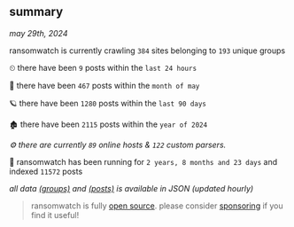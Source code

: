 
## summary
_may 29th, 2024_

ransomwatch is currently crawling `384` sites belonging to `193` unique groups

⏲ there have been `9` posts within the `last 24 hours`

🦈 there have been `467` posts within the `month of may`

🪐 there have been `1280` posts within the `last 90 days`

🏚 there have been `2115` posts within the `year of 2024`

_⚙️ there are currently `89` online hosts & `122` custom parsers._

🦕 ransomwatch has been running for `2 years, 8 months and 23 days` and indexed `11572` posts

_all data  [(groups)](http://ransomwhat.telemetry.ltd/groups) and [(posts)](http://ransomwhat.telemetry.ltd/posts) is available in JSON (updated hourly)_

> ransomwatch is fully [open source](https://github.com/joshhighet/ransomwatch#ransomwatch--). please consider [sponsoring](https://github.com/sponsors/joshhighet) if you find it useful!
